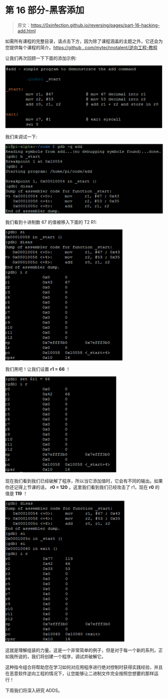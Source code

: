 # 第 16 部分-黑客添加

> 原文：<https://0xinfection.github.io/reversing/pages/part-16-hacking-add.html>

如需所有课程的完整目录，请点击下方，因为除了课程涵盖的主题之外，它还会为您提供每个课程的简介。[https://github . com/mytechnotalent/逆向工程-教程](https://github.com/mytechnotalent/Reverse-Engineering-Tutorial)

让我们再次回顾一下下面的添加示例:

![](img/192a54b2158cff6110292d30f04e2f1f.png)

我们来调试一下:

![](img/4654ce48ae7e9e6e45e42308c1e1aef6.png)

我们看到十进制数 67 的值被移入下面的 T2 R1:

![](img/88e927cd6bc61ca986adc3fb0c0660fc.png)

我们黑吧！让我们设置 **r1 = 66** ！

![](img/ead62fd6207909bc21180a1cdcb91c93.png)

现在我们看到我们已经破解了程序，所以当它添加值时，它会有不同的输出。如果你还记得上节课的话， **r0 = 120** 。这里我们看到我们已经攻击了 r1，现在 **r0** 的值是 **119** ！

![](img/740e782a819b31540d8b976bccbbf76a.png)

这就是理解组装的力量。这是一个非常简单的例子，但是对于每一个新的系列，正如我所说的，我们将创建一个程序，调试并破解它。

这种指令组合将帮助您在学习如何对应用程序进行绝对控制时获得实践经验，并且在恶意软件逆向工程的情况下，让您能够让二进制文件完全按照您想要的那样运行！

下周我们将深入研究 ADDS。